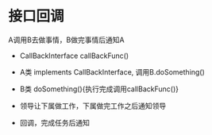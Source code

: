 # 接口回调
A调用B去做事情，B做完事情后通知A
- CallBackInterface callBackFunc()
- A类 implements CallBackInterface, 调用B.doSomething()
- B类 doSomething(){执行完成调用callBackFunc()}

- 领导让下属做工作，下属做完工作之后通知领导
- 回调，完成任务后通知